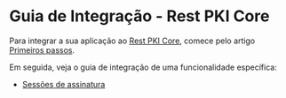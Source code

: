 ﻿# Guia de Integração - Rest PKI Core

Para integrar a sua aplicação ao [Rest PKI Core](../index.md), comece pelo artigo [Primeiros passos](get-started.md).

Em seguida, veja o guia de integração de uma funcionalidade específica:

* [Sessões de assinatura](signature-sessions/index.md)
